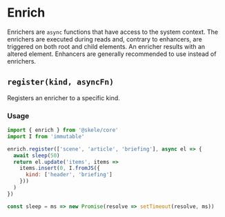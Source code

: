 # Enrich

Enrichers are `async` functions that have access to the system context. The enrichers are executed during reads and, contrary to enhancers, are triggered on both root and child elements. An enricher results with an altered element. Enhancers are generally recommended to use instead of enrichers.

## `register(kind, asyncFn)`

Registers an enricher to a specific kind.

### Usage

```javascript
import { enrich } from '@skele/core'
import I from 'immutable'

enrich.register(['scene', 'article', 'briefing'], async el => {
  await sleep(50)
  return el.update('items', items =>
    items.insert(0, I.fromJS({
      kind: ['header', 'briefing']
    }))
  )
})

const sleep = ms => new Promise(resolve => setTimeout(resolve, ms))
```

